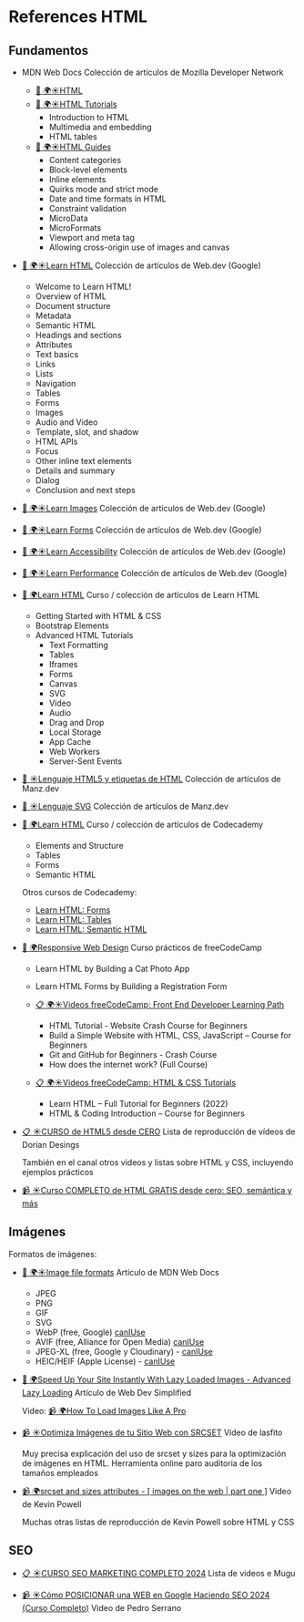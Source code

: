 # References HTML

## Fundamentos

- MDN Web Docs
  Colección de artículos de Mozilla Developer Network

  - [📖 🌍☀️HTML](https://developer.mozilla.org/en-US/docs/Web/HTML)
  - [📖 🌍☀️HTML Tutorials](https://developer.mozilla.org/en-US/docs/Learn/HTML)
    - Introduction to HTML
    - Multimedia and embedding
    - HTML tables
  - [📖 🌍☀️HTML Guides](https://developer.mozilla.org/en-US/docs/Web/HTML)
    - Content categories
    - Block-level elements
    - Inline elements
    - Quirks mode and strict mode
    - Date and time formats in HTML
    - Constraint validation
    - MicroData
    - MicroFormats
    - Viewport and meta tag
    - Allowing cross-origin use of images and canvas

- [📖 🌍☀️Learn HTML](https://web.dev/learn/html)
  Colección de artículos de Web.dev (Google)

  - Welcome to Learn HTML!
  - Overview of HTML
  - Document structure
  - Metadata
  - Semantic HTML
  - Headings and sections
  - Attributes
  - Text basics
  - Links
  - Lists
  - Navigation
  - Tables
  - Forms
  - Images
  - Audio and Video
  - Template, slot, and shadow
  - HTML APIs
  - Focus
  - Other inline text elements
  - Details and summary
  - Dialog
  - Conclusion and next steps

- [📖 🌍☀️Learn Images](https://web.dev/learn/images)
  Colección de artículos de Web.dev (Google)

- [📖 🌍☀️Learn Forms](https://web.dev/learn/forms)
  Colección de artículos de Web.dev (Google)

- [📖 🌍☀️Learn Accessibility](https://web.dev/learn/accessibility)
  Colección de artículos de Web.dev (Google)

- [📖 🌍☀️Learn Performance](https://web.dev/learn/performance)
  Colección de artículos de Web.dev (Google)

- [📖 🌍Learn HTML](https://www.learn-html.org/)
  Curso / colección de artículos de Learn HTML

  - Getting Started with HTML & CSS
  - Bootstrap Elements
  - Advanced HTML Tutorials
    - Text Formatting
    - Tables
    - Iframes
    - Forms
    - Canvas
    - SVG
    - Video
    - Audio
    - Drag and Drop
    - Local Storage
    - App Cache
    - Web Workers
    - Server-Sent Events

- [📖 ☀️Lenguaje HTML5 y etiquetas de HTML](https://lenguajehtml.com/html/)
  Colección de artículos de Manz.dev

- [📖 ☀️Lenguaje SVG](https://lenguajehtml.com/svg/)
  Colección de artículos de Manz.dev

- [📖 🌍Learn HTML](https://www.codecademy.com/learn/learn-html)
  Curso / colección de artículos de Codecademy

  - Elements and Structure
  - Tables
  - Forms
  - Semantic HTML

  Otros cursos de Codecademy:

  - [Learn HTML: Forms](https://www.codecademy.com/learn/learn-html-forms)
  - [Learn HTML: Tables](https://www.codecademy.com/learn/learn-html-tables)
  - [Learn HTML: Semantic HTML](https://www.codecademy.com/learn/learn-html-semantic-html)

- [📖 🌍Responsive Web Design](https://www.freecodecamp.org/learn/2022/responsive-web-design/)
  Curso prácticos de freeCodeCamp

  - Learn HTML by Building a Cat Photo App
  - Learn HTML Forms by Building a Registration Form

  - [📋 🌍☀️Videos freeCodeCamp: Front End Developer Learning Path](https://www.youtube.com/playlist?list=PLWKjhJtqVAbmMuZ3saqRIBimAKIMYkt0E)

    - HTML Tutorial - Website Crash Course for Beginners
    - Build a Simple Website with HTML, CSS, JavaScript – Course for Beginners
    - Git and GitHub for Beginners - Crash Course
    - How does the internet work? (Full Course)

  - [📋 🌍☀️Videos freeCodeCamp: HTML & CSS Tutorials](https://www.youtube.com/playlist?list=PLWKjhJtqVAbnSe1qUNMG7AbPmjIG54u88)

    - Learn HTML – Full Tutorial for Beginners (2022)
    - HTML & Coding Introduction – Course for Beginners

- [📋 ☀️CURSO de HTML5 desde CERO](https://www.youtube.com/playlist?list=PLROIqh_5RZeB92ME1GFyeqDVOa-gL0Ybd)
  Lista de reproducción de vídeos de Dorian Desings

  También en el canal otros videos y listas sobre HTML y CSS, incluyendo ejemplos prácticos

- [📹 ☀️Curso COMPLETO de HTML GRATIS desde cero: SEO, semántica y más](https://www.youtube.com/watch?v=3nYLTiY5skU)

## Imágenes

Formatos de imágenes:

- [📖 🌍☀️Image file formats](https://developer.mozilla.org/en-US/docs/Web/Media/Image_formats)
  Artículo de MDN Web Docs

  - JPEG
  - PNG
  - GIF
  - SVG
  - WebP (free, Google) [canIUse](https://caniuse.com/webp)
  - AVIF (free, Alliance for Open Media) [canIUse](https://caniuse.com/avif)
  - JPEG-XL (free, Google y Cloudinary) - [canIUse](https://caniuse.com/jpegxl)
  - HEIC/HEIF (Apple License) - [canIUse](https://caniuse.com/heif)

- [📖 🌍Speed Up Your Site Instantly With Lazy Loaded Images - Advanced Lazy Loading](https://blog.webdevsimplified.com/2023-05/lazy-load-images/)
  Artículo de Web Dev Simplified

  Video: [📹 🌍How To Load Images Like A Pro](https://www.youtube.com/watch?v=hJ7Rg1821Q0)

- [📹 ☀️Optimiza Imágenes de tu Sitio Web con SRCSET](https://www.youtube.com/watch?app=desktop&v=R2-ZWHU2nxU)
  Vídeo de lasfito

  Muy precisa explicación del uso de srcset y sizes para la optimización de imágenes en HTML.
  Herramienta online paro auditoria de los tamaños empleados

- [📹 🌍srcset and sizes attributes - [ images on the web | part one ]](https://www.youtube.com/watch?v=2QYpkrX2N48)
  Video de Kevin Powell

  Muchas otras listas de reproducción de Kevin Powell sobre HTML y CSS

## SEO

- [📋 ☀️CURSO SEO MARKETING COMPLETO 2024](https://www.youtube.com/playlist?list=PLe5IyZ5f2PdNPMp0k3WHYDuIf0IE88kSa)
  Lista de videos e Mugu

- [📹 ☀️Cómo POSICIONAR una WEB en Google Haciendo SEO 2024 (Curso Completo)](https://www.youtube.com/watch?v=p0M_JdrLgnw)
  Video de Pedro Serrano

